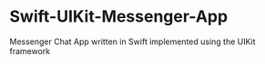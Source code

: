 # Swift-UIKit-Messenger-App
Messenger Chat App written in Swift implemented using the UIKit framework
